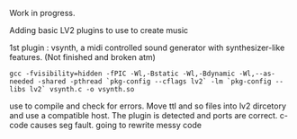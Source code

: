 Work in progress.

Adding basic LV2 plugins to use to create music

1st plugin : vsynth, a midi controlled sound generator with synthesizer-like features. (Not finished and broken atm)
```
gcc -fvisibility=hidden -fPIC -Wl,-Bstatic -Wl,-Bdynamic -Wl,--as-needed -shared -pthread `pkg-config --cflags lv2` -lm `pkg-config --libs lv2` vsynth.c -o vsynth.so
```
use to compile and check for errors. Move ttl and so files into lv2 dircetory and use a compatible host. The plugin is detected and ports are correct. c-code causes seg fault. going to rewrite messy code
